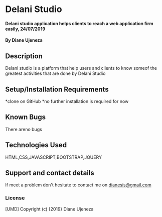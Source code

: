 # Delani Studio
#### Delani studio application helps clients to reach a web application firm easily, 24/07/2019
#### By Diane Ujeneza
## Description
Delani studio is a platform that help users and clients  to know someof the greatest activities that are done by Delani Studio
## Setup/Installation Requirements
*clone on GitHub
*no further installation is required for now
## Known Bugs
There areno bugs
## Technologies Used
HTML,CSS,JAVASCRIPT,BOOTSTRAP,JQUERY
## Support and contact details
If meet a problem don't hesitate to contact me on dianesis@gmail.com
### License
[UMD]
Copyright (c) {2019} Diane Ujeneza